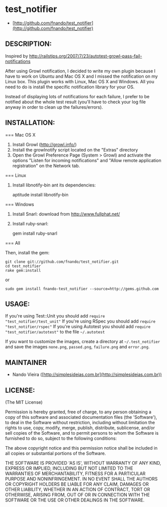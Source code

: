 test_notifier
=============

* [http://github.com/fnando/test_notifier](http://github.com/fnando/test_notifier)

DESCRIPTION:
------------

Inspired by 
http://railstips.org/2007/7/23/autotest-growl-pass-fail-notifications

After using Growl notification, I decided to write my own plugin because I have
to work on Ubuntu and Mac OS X and I missed the notification on my Linux box. 
This plugin works with Linux, Mac OS X and Windows. All you need to do is 
install the specific notification library for your OS.

Instead of displaying lots of notifications for each failure, I prefer to be 
notified about the whole test result (you'll have to check your log 
file anyway in order to clean up the failures/errors).

INSTALLATION:
-------------

=== Mac OS X

1) Install Growl (http://growl.info/)
2) Install the growlnotify script located on the "Extras" directory
3) Open the Growl Preference Page (System > Growl) and activate the
options "Listen for incoming notifications" and "Allow remote 
application registration" on the Network tab.

=== Linux

1) Install libnotify-bin ant its dependencies:
	
	aptitude install libnotify-bin

=== Windows

1) Install Snarl: download from http://www.fullphat.net/
2) Install ruby-snarl:

	gem install ruby-snarl

=== All

Then, install the gem:

	git clone git://github.com/fnando/test_notifier.git
	cd test_notifier
	rake gem:install

or

	sudo gem install fnando-test_notifier --source=http://gems.github.com

USAGE:
------

If you're using Test::Unit you should add `require "test_notifier/test_unit"`
If you're using RSpec you should add `require "test_notifier/rspec"`
If you're using Autotest you should add `require "test_notifier/autotest"` to
the file `~/.autotest`

If you want to customize the images, create a directory at `~/.test_notifier`
and save the images `none.png`, `passed.png`, `failure.png` and `error.png`.

MAINTAINER
----------
 
* Nando Vieira ([http://simplesideias.com.br](http://simplesideias.com.br))

LICENSE:
--------

(The MIT License)

Permission is hereby granted, free of charge, to any person obtaining
a copy of this software and associated documentation files (the
'Software'), to deal in the Software without restriction, including
without limitation the rights to use, copy, modify, merge, publish,
distribute, sublicense, and/or sell copies of the Software, and to
permit persons to whom the Software is furnished to do so, subject to
the following conditions:

The above copyright notice and this permission notice shall be
included in all copies or substantial portions of the Software.

THE SOFTWARE IS PROVIDED 'AS IS', WITHOUT WARRANTY OF ANY KIND,
EXPRESS OR IMPLIED, INCLUDING BUT NOT LIMITED TO THE WARRANTIES OF
MERCHANTABILITY, FITNESS FOR A PARTICULAR PURPOSE AND NONINFRINGEMENT.
IN NO EVENT SHALL THE AUTHORS OR COPYRIGHT HOLDERS BE LIABLE FOR ANY
CLAIM, DAMAGES OR OTHER LIABILITY, WHETHER IN AN ACTION OF CONTRACT,
TORT OR OTHERWISE, ARISING FROM, OUT OF OR IN CONNECTION WITH THE
SOFTWARE OR THE USE OR OTHER DEALINGS IN THE SOFTWARE.